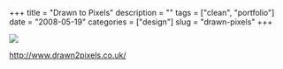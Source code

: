 +++
title = "Drawn to Pixels"
description = ""
tags = ["clean", "portfolio"]
date = "2008-05-19"
categories = ["design"]
slug = "drawn-pixels"
+++


 

  <div id="screens-thumbs" class="clearfix">
    <div class="txt-center" id="design-submission"><a href="http://www.drawn2pixels.co.uk/"><img id='bluga-thumbnail-1259' class='bluga-thumbnail large' src='//media.konigi.com/bluga/
wt483163fed44e9_0.jpg'/></a></div>  
  </div>   
<p><a href="http://www.drawn2pixels.co.uk/">http://www.drawn2pixels.co.uk/</a></p>




